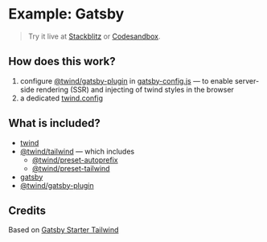 # Example: Gatsby

> Try it live at [Stackblitz](https://stackblitz.com/fork/github/tw-in-js/twind/tree/next/examples/sveltekit) or [Codesandbox](https://githubbox.com/tw-in-js/twind/tree/next/examples/sveltekit).

## How does this work?

1. configure [@twind/gatsby-plugin](https://www.npmjs.com/package/@twind/gatsby-plugin) in [gatsby-config.js](./gatsby-config.js) — to enable server-side rendering (SSR) and injecting of twind styles in the browser
2. a dedicated [twind.config](./twind.config.js)

## What is included?

- [twind](https://www.npmjs.com/package/twind)
- [@twind/tailwind](https://www.npmjs.com/package/@twind/tailwind) — which includes
  - [@twind/preset-autoprefix](https://www.npmjs.com/package/@twind/preset-autoprefix)
  - [@twind/preset-tailwind](https://www.npmjs.com/package/@twind/preset-tailwind)
- [gatsby](https://www.npmjs.com/package/gatsby)
- [@twind/gatsby-plugin](https://www.npmjs.com/package/@twind/gatsby-plugin)

## Credits

Based on [Gatsby Starter Tailwind](https://github.com/taylorbryant/gatsby-starter-tailwind)
